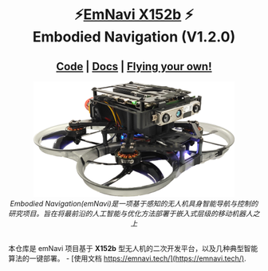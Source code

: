 <p align="center">
  <h1 align="center">⚡️<ins>EmNavi X152b</ins> ⚡️<br>Embodied Navigation (V1.2.0) </h1>
  <p align="center">
  </p>
  <h2 align="center">
    <a href="https://github.com/emNavi/X152b" align="center">Code</a> | 
    <a href="https://emnavi.tech/" align="center">Docs</a> | 
    <a href="https://emnavi.tech/droneKit/%E7%BB%84%E5%90%88%E7%AE%97%E6%B3%95%E8%BF%9B%E8%A1%8C%E8%87%AA%E4%B8%BB%E9%A3%9E%E8%A1%8C/" align="center">Flying your own!</a>
  </h2>
  
</p>
<p align="center">
    <a href="https://emnavi.tech/"><img src="./docs/X152b-main.png" alt="x152b-example" width=80%></a> 
    <br>
    <em>Embodied Navigation(emNavi)是一项基于感知的无人机具身智能导航与控制的研究项目。旨在将最前沿的人工智能与优化方法部署于嵌入式层级的移动机器人之上</em>
</p>

##

本仓库是 emNavi 项目基于 **X152b** 型无人机的二次开发平台，以及几种典型智能算法的一键部署。 - [使用文档 https://emnavi.tech/](https://emnavi.tech/).

<!-- TODO(Derkai): 需要一个开源许可证 -->
